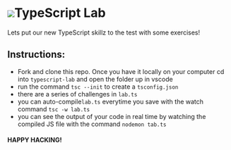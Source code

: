 # ![](https://ga-dash.s3.amazonaws.com/production/assets/logo-9f88ae6c9c3871690e33280fcf557f33.png)TypeScript Lab

Lets put our new TypeScript skillz to the test with some exercises! 

## Instructions:

* Fork and clone this repo. Once you have it locally on your computer cd into `typescript-lab` and open the folder up in vscode
* run the command `tsc --init` to create a `tsconfig.json`
* there are a series of challenges in `lab.ts`
* you can auto-compile`lab.ts` everytime you save with the watch command `tsc -w lab.ts`
* you can see the output of your code in real time by watching the compiled JS file with the command `nodemon tab.ts`

#### HAPPY HACKING!
